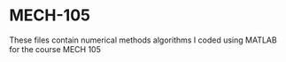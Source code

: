 # MECH-105
These files contain numerical methods algorithms I coded using MATLAB for the course MECH 105
